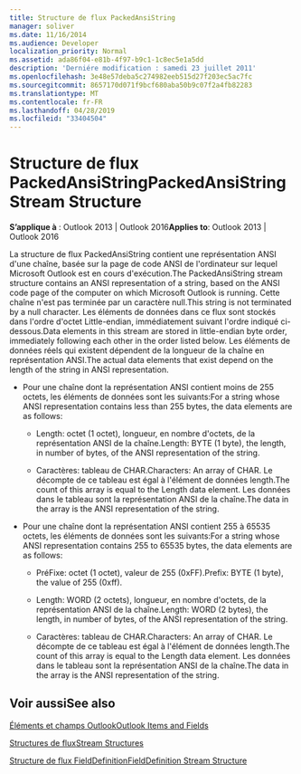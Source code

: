 ```yaml
---
title: Structure de flux PackedAnsiString
manager: soliver
ms.date: 11/16/2014
ms.audience: Developer
localization_priority: Normal
ms.assetid: ada86f04-e81b-4f97-b9c1-1c8ec5e1a5dd
description: 'Derniére modification : samedi 23 juillet 2011'
ms.openlocfilehash: 3e48e57deba5c274982eeb515d27f203ec5ac7fc
ms.sourcegitcommit: 8657170d071f9bcf680aba50b9c07f2a4fb82283
ms.translationtype: MT
ms.contentlocale: fr-FR
ms.lasthandoff: 04/28/2019
ms.locfileid: "33404504"
---
```

# <a name="packedansistring-stream-structure"></a><span data-ttu-id="5fb5f-103">Structure de flux PackedAnsiString</span><span class="sxs-lookup"><span data-stu-id="5fb5f-103">PackedAnsiString Stream Structure</span></span>

  
  
<span data-ttu-id="5fb5f-104">**S’applique à** : Outlook 2013 | Outlook 2016</span><span class="sxs-lookup"><span data-stu-id="5fb5f-104">**Applies to**: Outlook 2013 | Outlook 2016</span></span> 
  
<span data-ttu-id="5fb5f-105">La structure de flux PackedAnsiString contient une représentation ANSI d'une chaîne, basée sur la page de code ANSI de l'ordinateur sur lequel Microsoft Outlook est en cours d'exécution.</span><span class="sxs-lookup"><span data-stu-id="5fb5f-105">The PackedAnsiString stream structure contains an ANSI representation of a string, based on the ANSI code page of the computer on which Microsoft Outlook is running.</span></span> <span data-ttu-id="5fb5f-106">Cette chaîne n'est pas terminée par un caractère null.</span><span class="sxs-lookup"><span data-stu-id="5fb5f-106">This string is not terminated by a null character.</span></span> <span data-ttu-id="5fb5f-107">Les éléments de données dans ce flux sont stockés dans l'ordre d'octet Little-endian, immédiatement suivant l'ordre indiqué ci-dessous.</span><span class="sxs-lookup"><span data-stu-id="5fb5f-107">Data elements in this stream are stored in little-endian byte order, immediately following each other in the order listed below.</span></span> <span data-ttu-id="5fb5f-108">Les éléments de données réels qui existent dépendent de la longueur de la chaîne en représentation ANSI.</span><span class="sxs-lookup"><span data-stu-id="5fb5f-108">The actual data elements that exist depend on the length of the string in ANSI representation.</span></span>
  
- <span data-ttu-id="5fb5f-109">Pour une chaîne dont la représentation ANSI contient moins de 255 octets, les éléments de données sont les suivants:</span><span class="sxs-lookup"><span data-stu-id="5fb5f-109">For a string whose ANSI representation contains less than 255 bytes, the data elements are as follows:</span></span>
    
  - <span data-ttu-id="5fb5f-110">Length: octet (1 octet), longueur, en nombre d'octets, de la représentation ANSI de la chaîne.</span><span class="sxs-lookup"><span data-stu-id="5fb5f-110">Length: BYTE (1 byte), the length, in number of bytes, of the ANSI representation of the string.</span></span>
    
  - <span data-ttu-id="5fb5f-111">Caractères: tableau de CHAR.</span><span class="sxs-lookup"><span data-stu-id="5fb5f-111">Characters: An array of CHAR.</span></span> <span data-ttu-id="5fb5f-112">Le décompte de ce tableau est égal à l'élément de données length.</span><span class="sxs-lookup"><span data-stu-id="5fb5f-112">The count of this array is equal to the Length data element.</span></span> <span data-ttu-id="5fb5f-113">Les données dans le tableau sont la représentation ANSI de la chaîne.</span><span class="sxs-lookup"><span data-stu-id="5fb5f-113">The data in the array is the ANSI representation of the string.</span></span>
    
- <span data-ttu-id="5fb5f-114">Pour une chaîne dont la représentation ANSI contient 255 à 65535 octets, les éléments de données sont les suivants:</span><span class="sxs-lookup"><span data-stu-id="5fb5f-114">For a string whose ANSI representation contains 255 to 65535 bytes, the data elements are as follows:</span></span>
    
  - <span data-ttu-id="5fb5f-115">PréFixe: octet (1 octet), valeur de 255 (0xFF).</span><span class="sxs-lookup"><span data-stu-id="5fb5f-115">Prefix: BYTE (1 byte), the value of 255 (0xff).</span></span>
    
  - <span data-ttu-id="5fb5f-116">Length: WORD (2 octets), longueur, en nombre d'octets, de la représentation ANSI de la chaîne.</span><span class="sxs-lookup"><span data-stu-id="5fb5f-116">Length: WORD (2 bytes), the length, in number of bytes, of the ANSI representation of the string.</span></span>
    
  - <span data-ttu-id="5fb5f-117">Caractères: tableau de CHAR.</span><span class="sxs-lookup"><span data-stu-id="5fb5f-117">Characters: An array of CHAR.</span></span> <span data-ttu-id="5fb5f-118">Le décompte de ce tableau est égal à l'élément de données length.</span><span class="sxs-lookup"><span data-stu-id="5fb5f-118">The count of this array is equal to the Length data element.</span></span> <span data-ttu-id="5fb5f-119">Les données dans le tableau sont la représentation ANSI de la chaîne.</span><span class="sxs-lookup"><span data-stu-id="5fb5f-119">The data in the array is the ANSI representation of the string.</span></span>
    
## <a name="see-also"></a><span data-ttu-id="5fb5f-120">Voir aussi</span><span class="sxs-lookup"><span data-stu-id="5fb5f-120">See also</span></span>



[<span data-ttu-id="5fb5f-121">Éléments et champs Outlook</span><span class="sxs-lookup"><span data-stu-id="5fb5f-121">Outlook Items and Fields</span></span>](outlook-items-and-fields.md)
  
[<span data-ttu-id="5fb5f-122">Structures de flux</span><span class="sxs-lookup"><span data-stu-id="5fb5f-122">Stream Structures</span></span>](stream-structures.md)
  
[<span data-ttu-id="5fb5f-123">Structure de flux FieldDefinition</span><span class="sxs-lookup"><span data-stu-id="5fb5f-123">FieldDefinition Stream Structure</span></span>](fielddefinition-stream-structure.md)

